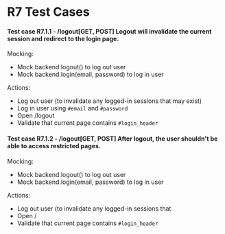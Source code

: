 # R7 Test Cases

#### Test case R7.1.1 - /logout[GET, POST] Logout will invalidate the current session and redirect to the login page.

Mocking:

-   Mock backend.logout() to log out user
-   Mock backend.login(email, password) to log in user

Actions:

-   Log out user (to invalidate any logged-in sessions that may exist)
-   Log in user using `#email` and `#password`
-   Open /logout
-   Validate that current page contains `#login_header`

#### Test case R7.1.2 - /logout[GET, POST] After logout, the user shouldn't be able to access restricted pages.

Mocking:

-   Mock backend.logout() to log out user
-   Mock backend.login(email, password) to log in user

Actions:

-   Log out user (to invalidate any logged-in sessions that
-   Open /
-   Validate that current page contains `#login_header`
